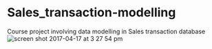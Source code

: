 # Sales_transaction-modelling
Course project involving data modelling in Sales transaction database
![screen shot 2017-04-17 at 3 27 54 pm](https://cloud.githubusercontent.com/assets/8406712/25107239/ffeb8f5a-2382-11e7-98f4-143b334dd08d.png)
